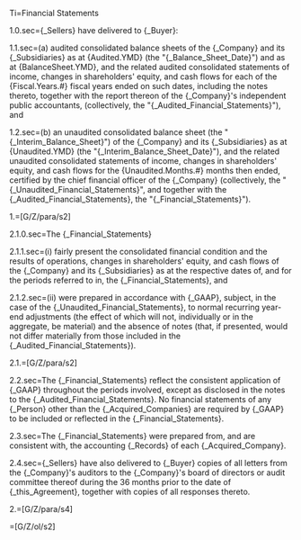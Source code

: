 Ti=Financial Statements

1.0.sec={_Sellers} have delivered to {_Buyer}:

1.1.sec=(a) audited consolidated balance sheets of the {_Company} and its {_Subsidiaries} as at {Audited.YMD} (the "{_Balance_Sheet_Date}") and as at {BalanceSheet.YMD}, and the related audited consolidated statements of income, changes in shareholders' equity, and cash flows for each of the {Fiscal.Years.#} fiscal years ended on such dates, including the notes thereto, together with the report thereon of the {_Company}'s independent public accountants, (collectively, the "{_Audited_Financial_Statements}"), and 

1.2.sec=(b) an unaudited consolidated balance sheet (the "{_Interim_Balance_Sheet}") of the {_Company} and its {_Subsidiaries} as at {Unaudited.YMD} (the "{_Interim_Balance_Sheet_Date}"), and the related unaudited consolidated statements of income, changes in shareholders' equity, and cash flows for the {Unaudited.Months.#} months then ended, certified by the chief financial officer of the {_Company} (collectively, the "{_Unaudited_Financial_Statements}", and together with the {_Audited_Financial_Statements}, the "{_Financial_Statements}").

1.=[G/Z/para/s2]

2.1.0.sec=The {_Financial_Statements}

2.1.1.sec=(i) fairly present the consolidated financial condition and the results of operations, changes in shareholders' equity, and cash flows of the {_Company} and its {_Subsidiaries} as at the respective dates of, and for the periods referred to in, the {_Financial_Statements}, and

2.1.2.sec=(ii) were prepared in accordance with {_GAAP}, subject, in the case of the {_Unaudited_Financial_Statements}, to normal recurring year-end adjustments (the effect of which will not, individually or in the aggregate, be material) and the absence of notes (that, if presented, would not differ materially from those included in the {_Audited_Financial_Statements}).

2.1.=[G/Z/para/s2]

2.2.sec=The {_Financial_Statements} reflect the consistent application of {_GAAP} throughout the periods involved, except as disclosed in the notes to the {_Audited_Financial_Statements}.  No financial statements of any {_Person} other than the {_Acquired_Companies} are required by {_GAAP} to be included or reflected in the {_Financial_Statements}.

2.3.sec=The {_Financial_Statements} were prepared from, and are consistent with, the accounting {_Records} of each {_Acquired_Company}.

2.4.sec={_Sellers} have also delivered to {_Buyer} copies of all letters from the {_Company}'s auditors to the {_Company}'s board of directors or audit committee thereof during the 36 months prior to the date of {_this_Agreement}, together with copies of all responses thereto.

2.=[G/Z/para/s4]

=[G/Z/ol/s2]
